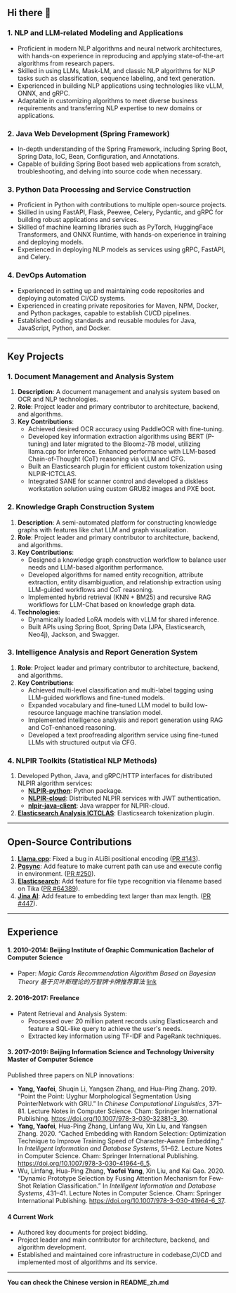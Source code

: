 ## Hi there 👋


### **1. NLP and LLM-related Modeling and Applications**

- Proficient in modern NLP algorithms and neural network architectures, with hands-on experience in reproducing and applying state-of-the-art algorithms from research papers.
- Skilled in using LLMs, Mask-LM, and classic NLP algorithms for NLP tasks such as classification, sequence labeling, and text generation.
- Experienced in building NLP applications using technologies like vLLM, ONNX, and gRPC.
- Adaptable in customizing algorithms to meet diverse business requirements and transferring NLP expertise to new domains or applications.

### **2. Java Web Development (Spring Framework)**

- In-depth understanding of the Spring Framework, including Spring Boot, Spring Data, IoC, Bean, Configuration, and Annotations.
- Capable of building Spring Boot based web applications from scratch, troubleshooting, and delving into source code when necessary.

### **3. Python Data Processing and Service Construction**

- Proficient in Python with contributions to multiple open-source projects.
- Skilled in using FastAPI, Flask, Peewee, Celery, Pydantic, and gRPC for building robust applications and services.
- Skilled of machine learning libraries such as PyTorch, HuggingFace Transformers, and ONNX Runtime, with hands-on experience in training and deploying models.
- Experienced in deploying NLP models as services using gRPC, FastAPI, and Celery.

### **4. DevOps Automation**

- Experienced in setting up and maintaining code repositories and deploying automated CI/CD systems.
- Experienced in creating private repositories for Maven, NPM, Docker, and Python packages, capable to establish CI/CD pipelines.
- Established coding standards and reusable modules for Java, JavaScript, Python, and Docker.

---

## **Key Projects**

### **1. Document Management and Analysis System**

1. **Description**: A document management and analysis system based on OCR and NLP technologies.
2. **Role**: Project leader and primary contributor to architecture, backend, and algorithms.
3. **Key Contributions**:  
   - Achieved desired OCR accuracy using PaddleOCR with fine-tuning.
   - Developed key information extraction algorithms using BERT (P-tuning) and later migrated to the Bloomz-7B model, utilizing llama.cpp for inference. Enhanced performance with LLM-based Chain-of-Thought (CoT) reasoning via vLLM and CFG.
   - Built an Elasticsearch plugin for efficient custom tokenization using NLPIR-ICTCLAS.
   - Integrated SANE for scanner control and developed a diskless workstation solution using custom GRUB2 images and PXE boot.

### **2. Knowledge Graph Construction System**

1. **Description**: A semi-automated platform for constructing knowledge graphs with features like chat LLM and graph visualization.
2. **Role**: Project leader and primary contributor to architecture, backend, and algorithms.
3. **Key Contributions**:
   - Designed a knowledge graph construction workflow to balance user needs and LLM-based algorithm performance.
   - Developed algorithms for named entity recognition, attribute extraction, entity disambiguation, and relationship extraction using LLM-guided workflows and CoT reasoning.
   - Implemented hybrid retrieval (KNN + BM25) and recursive RAG workflows for LLM-Chat based on knowledge graph data.
4. **Technologies**:  
   - Dynamically loaded LoRA models with vLLM for shared inference.
   - Built APIs using Spring Boot, Spring Data (JPA, Elasticsearch, Neo4j), Jackson, and Swagger.

### **3. Intelligence Analysis and Report Generation System**

1. **Role**: Project leader and primary contributor to architecture, backend, and algorithms.
2. **Key Contributions**:  
   - Achieved multi-level classification and multi-label tagging using LLM-guided workflows and fine-tuned models.
   - Expanded vocabulary and fine-tuned LLM model to build low-resource language machine translation model.
   - Implemented intelligence analysis and report generation using RAG and CoT-enhanced reasoning.
   - Developed a text proofreading algorithm service using fine-tuned LLMs with structured output via CFG.

### **4. NLPIR Toolkits (Statistical NLP Methods)**

1. Developed Python, Java, and gRPC/HTTP interfaces for distributed NLPIR algorithm services:
   - **[NLPIR-python](https://github.com/NLPIR-team/nlpir-python)**: Python package.
   - **[NLPIR-cloud](https://github.com/NLPIR-team/nlpir-cloud)**: Distributed NLPIR services with JWT authentication.
   - **[nlpir-java-client](https://github.com/NLPIR-team/nlpir-java-client)**: Java wrapper for NLPIR-cloud.
2. **[Elasticsearch Analysis ICTCLAS](https://github.com/NLPIR-team/elasticsearch-analysis-ictclas)**: Elasticsearch tokenization plugin.

---

## **Open-Source Contributions**

1. **[Llama.cpp](https://github.com/ggerganov/llama.cpp)**: Fixed a bug in ALiBi positional encoding ([PR #143](https://github.com/ggerganov/ggml/pull/143)).  
2. **[Pgsync](https://github.com/toluaina/pgsync)**: Add feature to make current path can use and execute config in environment. ([PR #250](https://github.com/toluaina/pgsync/pull/250)).  
3. **[Elasticsearch](https://github.com/elastic/elasticsearch)**: Add feature for file type recognition via filename based on Tika ([PR #64389](https://github.com/elastic/elasticsearch/pull/64389)).  
4. **[Jina AI](https://github.com/jina-ai/clip-as-service)**: Add feature to embedding text larger than max length. ([PR #447](https://github.com/jina-ai/clip-as-service/pull/447)).  

---

## **Experience**

#### **1. 2010–2014**: Beijing Institute of Graphic Communication **Bachelor of Computer Science**  
- Paper:  *Magic Cards Recommendation Algorithm Based on Bayesian Theory 基于贝叶斯理论的万智牌卡牌推荐算法* [link](https://www.jsjkx.com/CN/Y2014/V41/IZ11/72)  

#### **2. 2016–2017**: Freelance
- Patent Retrieval and Analysis System:  
  - Processed over 20 million patent records using Elasticsearch and feature a SQL-like query to achieve the user's needs.
  - Extracted key information using TF-IDF and PageRank techniques.

#### **3. 2017–2019**: Beijing Information Science and Technology University **Master of Computer Science**  
Published three papers on NLP innovations:
- **Yang, Yaofei**, Shuqin Li, Yangsen Zhang, and Hua-Ping Zhang. 2019. “Point the Point: Uyghur Morphological Segmentation Using PointerNetwork with GRU.” In *Chinese Computational Linguistics*, 371–81. Lecture Notes in Computer Science. Cham: Springer International Publishing. https://doi.org/10.1007/978-3-030-32381-3_30.
- **Yang, Yaofei**, Hua-Ping Zhang, Linfang Wu, Xin Liu, and Yangsen Zhang. 2020. “Cached Embedding with Random Selection: Optimization Technique to Improve Training Speed of Character-Aware Embedding.” In *Intelligent Information and Database Systems*, 51–62. Lecture Notes in Computer Science. Cham: Springer International Publishing. https://doi.org/10.1007/978-3-030-41964-6_5.
- Wu, Linfang, Hua-Ping Zhang, **Yaofei Yang**, Xin Liu, and Kai Gao. 2020. “Dynamic Prototype Selection by Fusing Attention Mechanism for Few-Shot Relation Classification.” In *Intelligent Information and Database Systems*, 431–41. Lecture Notes in Computer Science. Cham: Springer International Publishing. https://doi.org/10.1007/978-3-030-41964-6_37. 

#### **4 Current Work**
- Authored key documents for project bidding.
- Project leader and main contributor for architecture, backend, and algorithm development.
- Established and maintained core infrastructure in codebase,CI/CD and implemented most of algorithms and its service.

---

**You can check the Chinese version in README_zh.md**
